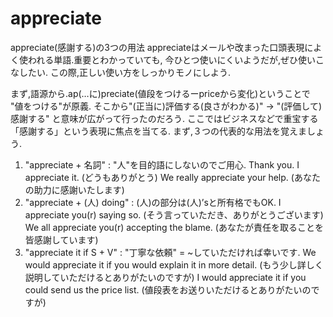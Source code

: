 # appreciate

appreciate(感謝する)の3つの用法
appreciateはメールや改まった口頭表現によく使われる単語.重要とわかっていても,
今ひとつ使いにくいようだが,ぜひ使いこなしたい.
この際,正しい使い方をしっかりモノにしよう.

まず,語源から.ap(…に)preciate(値段をつけるーpriceから変化)ということで
"値をつける"が原義.
そこから"(正当に)評価する(良さがわかる)" → "(評価して)感謝する"
と意味が広がって行ったのだろう.
ここではビジネスなどで重宝する「感謝する」という表現に焦点を当てる.
まず,３つの代表的な用法を覚えましょう.

1. "appreciate + 名詞" : "人"を目的語にしないのでご用心.
    Thank you. I appreciate it. (どうもありがとう)
    We really appreciate your help. (あなたの助力に感謝いたします)
2. "appreciate + (人) doing" : (人)の部分は(人)’sと所有格でもOK.
     I appreciate you(r) saying so. (そう言っていただき、ありがとうございます)
     We all appreciate you(r) accepting the blame.
     (あなたが責任を取ることを皆感謝しています)
3. "appreciate it if S + V" : "丁寧な依頼" = ~していただければ幸いです.
     We would appreciate it if you would explain it in more detail.
     (もう少し詳しく説明していただけるとありがたいのですが)
     I would appreciate it if you could send us the price list.
     (値段表をお送りいただけるとありがたいのですが)
